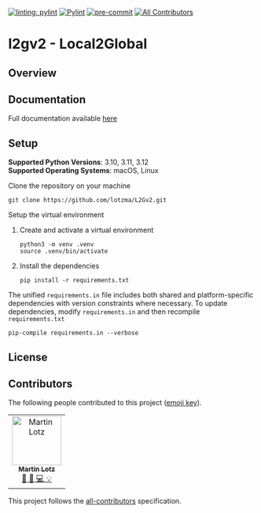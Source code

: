 
[![linting: pylint](https://img.shields.io/badge/linting-pylint-yellowgreen)](https://github.com/pylint-dev/pylint)
[![Pylint](https://github.com/lotzma/L2Gv2/actions/workflows/pylint.yml/badge.svg)](https://github.com/lotzma/L2Gv2/actions/workflows/pylint.yml)
[![pre-commit](https://img.shields.io/badge/pre--commit-enabled-brightgreen?logo=pre-commit)](https://github.com/pre-commit/pre-commit)
[![All Contributors](https://img.shields.io/badge/all_contributors-1-orange.svg?style=flat-square)](#contributors-)

# l2gv2 - Local2Global

## Overview

## Documentation

Full documentation available [here](https://l2gv2.readthedocs.io/en/latest/)


## Setup


**Supported Python Versions**: 3.10, 3.11, 3.12  
**Supported Operating Systems**: macOS, Linux  

Clone the repository on your machine

```shell
git clone https://github.com/lotzma/L2Gv2.git
```

Setup the virtual environment

1. Create and activate a virtual environment
   ```shell
   python3 -m venv .venv
   source .venv/bin/activate
   ```

2. Install the dependencies

    ```shell
    pip install -r requirements.txt
    ```

The unified `requirements.in` file includes both shared and platform-specific dependencies with version constraints where necessary. To update dependencies, modify `requirements.in` and then recompile `requirements.txt`

```shell
pip-compile requirements.in --verbose
```

## License

## Contributors

The following people contributed to this project ([emoji key](https://allcontributors.org/docs/en/emoji-key)). 

<!-- ALL-CONTRIBUTORS-LIST:START -->
<table>
  <tbody>
    <tr>
      <td align="center">
        <a href="https://github.com/lotzma">
            <img src="https://avatars.githubusercontent.com/u/22026207?v=4?v=4?s=100" width="100px;" alt="Martin Lotz"/>
            <br /><sub><b>Martin Lotz</b></sub>
            <br />🤔 📆 💻 💡
        </a>
    </td>  
    </tr>
  </tbody>
</table>
<!-- ALL-CONTRIBUTORS-LIST:END -->

This project follows the [all-contributors](https://github.com/all-contributors/all-contributors) specification.
